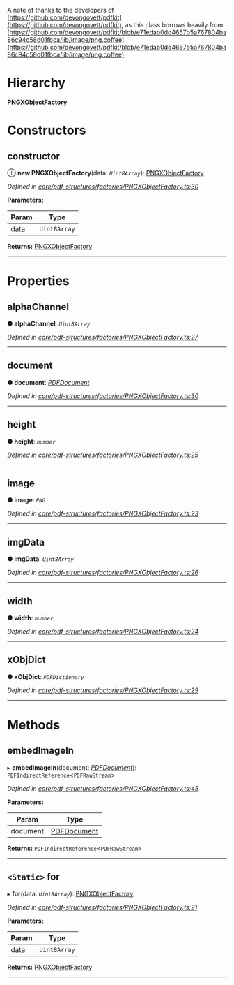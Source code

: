 

A note of thanks to the developers of [https://github.com/devongovett/pdfkit](https://github.com/devongovett/pdfkit), as this class borrows heavily from: [https://github.com/devongovett/pdfkit/blob/e71edab0dd4657b5a767804ba86c94c58d01fbca/lib/image/png.coffee](https://github.com/devongovett/pdfkit/blob/e71edab0dd4657b5a767804ba86c94c58d01fbca/lib/image/png.coffee)

# Hierarchy

**PNGXObjectFactory**

# Constructors

<a id="constructor"></a>

##  constructor

⊕ **new PNGXObjectFactory**(data: *`Uint8Array`*): [PNGXObjectFactory](_core_pdf_structures_factories_pngxobjectfactory_.pngxobjectfactory.md)

*Defined in [core/pdf-structures/factories/PNGXObjectFactory.ts:30](https://github.com/Hopding/pdf-lib/blob/0d3a994/src/core/pdf-structures/factories/PNGXObjectFactory.ts#L30)*

**Parameters:**

| Param | Type |
| ------ | ------ |
| data | `Uint8Array` |

**Returns:** [PNGXObjectFactory](_core_pdf_structures_factories_pngxobjectfactory_.pngxobjectfactory.md)

___

# Properties

<a id="alphachannel"></a>

##  alphaChannel

**● alphaChannel**: *`Uint8Array`*

*Defined in [core/pdf-structures/factories/PNGXObjectFactory.ts:27](https://github.com/Hopding/pdf-lib/blob/0d3a994/src/core/pdf-structures/factories/PNGXObjectFactory.ts#L27)*

___
<a id="document"></a>

##  document

**● document**: *[PDFDocument](_core_pdf_document_pdfdocument_.pdfdocument.md)*

*Defined in [core/pdf-structures/factories/PNGXObjectFactory.ts:30](https://github.com/Hopding/pdf-lib/blob/0d3a994/src/core/pdf-structures/factories/PNGXObjectFactory.ts#L30)*

___
<a id="height"></a>

##  height

**● height**: *`number`*

*Defined in [core/pdf-structures/factories/PNGXObjectFactory.ts:25](https://github.com/Hopding/pdf-lib/blob/0d3a994/src/core/pdf-structures/factories/PNGXObjectFactory.ts#L25)*

___
<a id="image"></a>

##  image

**● image**: *`PNG`*

*Defined in [core/pdf-structures/factories/PNGXObjectFactory.ts:23](https://github.com/Hopding/pdf-lib/blob/0d3a994/src/core/pdf-structures/factories/PNGXObjectFactory.ts#L23)*

___
<a id="imgdata"></a>

##  imgData

**● imgData**: *`Uint8Array`*

*Defined in [core/pdf-structures/factories/PNGXObjectFactory.ts:26](https://github.com/Hopding/pdf-lib/blob/0d3a994/src/core/pdf-structures/factories/PNGXObjectFactory.ts#L26)*

___
<a id="width"></a>

##  width

**● width**: *`number`*

*Defined in [core/pdf-structures/factories/PNGXObjectFactory.ts:24](https://github.com/Hopding/pdf-lib/blob/0d3a994/src/core/pdf-structures/factories/PNGXObjectFactory.ts#L24)*

___
<a id="xobjdict"></a>

##  xObjDict

**● xObjDict**: *`PDFDictionary`*

*Defined in [core/pdf-structures/factories/PNGXObjectFactory.ts:29](https://github.com/Hopding/pdf-lib/blob/0d3a994/src/core/pdf-structures/factories/PNGXObjectFactory.ts#L29)*

___

# Methods

<a id="embedimagein"></a>

##  embedImageIn

▸ **embedImageIn**(document: *[PDFDocument](_core_pdf_document_pdfdocument_.pdfdocument.md)*): `PDFIndirectReference`<`PDFRawStream`>

*Defined in [core/pdf-structures/factories/PNGXObjectFactory.ts:45](https://github.com/Hopding/pdf-lib/blob/0d3a994/src/core/pdf-structures/factories/PNGXObjectFactory.ts#L45)*

**Parameters:**

| Param | Type |
| ------ | ------ |
| document | [PDFDocument](_core_pdf_document_pdfdocument_.pdfdocument.md) |

**Returns:** `PDFIndirectReference`<`PDFRawStream`>

___
<a id="for"></a>

## `<Static>` for

▸ **for**(data: *`Uint8Array`*): [PNGXObjectFactory](_core_pdf_structures_factories_pngxobjectfactory_.pngxobjectfactory.md)

*Defined in [core/pdf-structures/factories/PNGXObjectFactory.ts:21](https://github.com/Hopding/pdf-lib/blob/0d3a994/src/core/pdf-structures/factories/PNGXObjectFactory.ts#L21)*

**Parameters:**

| Param | Type |
| ------ | ------ |
| data | `Uint8Array` |

**Returns:** [PNGXObjectFactory](_core_pdf_structures_factories_pngxobjectfactory_.pngxobjectfactory.md)

___

